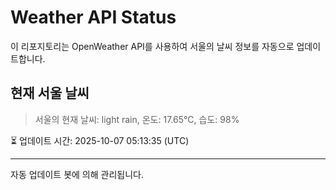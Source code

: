 
# Weather API Status

이 리포지토리는 OpenWeather API를 사용하여 서울의 날씨 정보를 자동으로 업데이트합니다.

## 현재 서울 날씨
> 서울의 현재 날씨: light rain, 온도: 17.65°C, 습도: 98%

⏳ 업데이트 시간: 2025-10-07 05:13:35 (UTC)

---
자동 업데이트 봇에 의해 관리됩니다.

